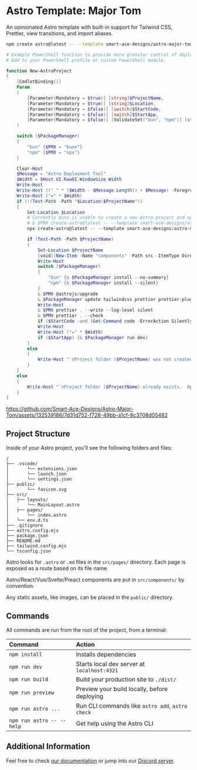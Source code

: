 # Astro Template: Major Tom

An opinionated Astro template with built-in support for Tailwind CSS, Prettier, view transitions, and import aliases.

```sh
npm create astro@latest -- --template smart-ace-designs/astro-major-tom project-name
```

```powershell
# Example PowerShell function to provide more granular control of deploying a new Astro project with this template using bun or npm.
# Add to your PowerShell profile or custom PowerShell module.

function New-AstroProject
{
    [CmdletBinding()]
    Param
    (
        [Parameter(Mandatory = $true)] [string]$ProjectName,
        [Parameter(Mandatory = $true)] [string]$Location,
        [Parameter(Mandatory = $false)] [switch]$StartCode,
        [Parameter(Mandatory = $false)] [switch]$StartApp,
        [Parameter(Mandatory = $false)] [ValidateSet("bun", "npm")] [string]$PackageManager = "bun",
    )

    switch ($PackageManager)
    {
        "bun" {$PMX = "bunx"}
        "npm" {$PMX = "npx"}
    }

    Clear-Host
    $Message = "Astro Deployment Tool"
    $Width = $Host.UI.RawUI.WindowSize.Width
    Write-Host
    Write-Host ((" " * ($Width - $Message.Length)) + $Message) -ForegroundColor Green
    Write-Host ("=" * $Width)
    if (!(Test-Path -Path "$Location\$ProjectName"))
    {
        Set-Location $Location
        # Currently bunx is unable to create a new Astro project and npx must be used in the interim until this is resolved.
        # & $PMX create-astro@latest -- --template smart-ace-designs/astro-major-tom --typescript strict --no-install --no-git $ProjectName
        npx create-astro@latest -- --template smart-ace-designs/astro-major-tom --typescript strict --no-install --git $ProjectName

        if (Test-Path -Path $ProjectName)
        {
            Set-Location $ProjectName
            [void](New-Item -Name "components" -Path src -ItemType Directory)
            Write-Host
            switch ($PackageManager)
            {
                "bun" {& $PackageManager install --no-summary}
                "npm" {& $PackageManager install --silent}
            }
            & $PMX @astrojs/upgrade
            & $PackageManager update tailwindcss prettier prettier-plugin-astro prettier-plugin-tailwindcss --silent
            Write-Host
            & $PMX prettier . --write --log-level silent
            & $PMX prettier . --check
            if ($StartCode -and (Get-Command code -ErrorAction SilentlyContinue)) {code .}
            Write-Host
            Write-Host ("=" * $Width)
            if ($StartApp) {& $PackageManager run dev}
        }
        else
        {
            Write-Host "`nProject folder ($ProjectName) was not created.  Operation cancelled...liftoff failed!"
        }
    }
    else
    {
        Write-Host "`nProject folder ($ProjectName) already exists.  Operation cancelled...liftoff failed!"
    }
}
```

https://github.com/Smart-Ace-Designs/Astro-Major-Tom/assets/132539186/7d31d752-f728-49bb-a1cf-8c3708d05482

## Project Structure

Inside of your Astro project, you'll see the following folders and files:

```text
/
├── .vscode/
│       └── extensions.json
│       └── launch.json
│       └── settings.json
├── public/
│       └── favicon.svg
├── src/
|   ├── layouts/
│       └── MainLayout.astro
│   ├── pages/
│       └── index.astro
|   └── env.d.ts
├── .gitignore
├── astro.config.mjs
├── package.json
├── README.md
├── tailwind.config.mjs
└── tsconfig.json
```

Astro looks for `.astro` or `.md` files in the `src/pages/` directory. Each page is exposed as a route based on its file name.

Astro/React/Vue/Svelte/Preact components are put in `src/components/` by convention.

Any static assets, like images, can be placed in the `public/` directory.

## Commands

All commands are run from the root of the project, from a terminal:

| Command                   | Action                                           |
| :------------------------ | :----------------------------------------------- |
| `npm install`             | Installs dependencies                            |
| `npm run dev`             | Starts local dev server at `localhost:4321`      |
| `npm run build`           | Build your production site to `./dist/`          |
| `npm run preview`         | Preview your build locally, before deploying     |
| `npm run astro ...`       | Run CLI commands like `astro add`, `astro check` |
| `npm run astro -- --help` | Get help using the Astro CLI                     |

## Additional Information

Feel free to check [our documentation](https://docs.astro.build) or jump into our [Discord server](https://astro.build/chat).

